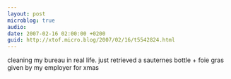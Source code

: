 ```yaml
---
layout: post
microblog: true
audio: 
date: 2007-02-16 02:00:00 +0200
guid: http://xtof.micro.blog/2007/02/16/t5542824.html
---
```

cleaning my bureau in real life. just retrieved a sauternes bottle + foie gras given by my employer for xmas

